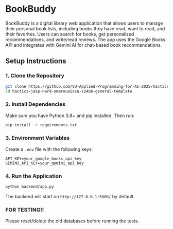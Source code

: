 # BookBuddy

BookBuddy is a digital library web application that allows users to manage their personal book lists, including books they have read, want to read, and their favorites. Users can search for books, get personalized recommendations, and write/read reviews. The app uses the Google Books API and integrates with Gemini AI for chat-based book recommendations.


## Setup Instructions

### 1. Clone the Repository
```bash
git clone https://github.com/VU-Applied-Programming-for-AI-2025/hactics-jasp-nerd-omarouaissa-s2486-general-template
cd hactics-jasp-nerd-omarouaissa-s2486-general-template
```

### 2. Install Dependencies
Make sure you have Python 3.8+ and pip installed. Then run:
```bash
pip install -r requirements.txt
```

### 3. Environment Variables
Create a `.env` file with the following keys:
```
API_KEY=your_google_books_api_key
GEMINI_API_KEY=your_gemini_api_key
```

### 4. Run the Application
```bash
python backend/app.py
```
The backend will start on `http://127.0.0.1:5000/` by default.
### FOR TESTING!!
Please reset/delete the old databases before running the tests.